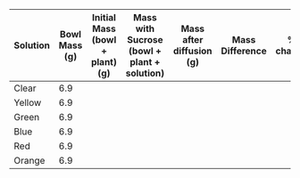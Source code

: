 | Solution | Bowl Mass (g) | Initial Mass (bowl + plant) (g) | Mass with Sucrose (bowl + plant + solution) | Mass after diffusion (g) | Mass Difference | % change |     |
| -------- | ------------- | ------------------------------- | ------------------------------------------- | ------------------------ | --------------- | -------- | --- |
| Clear    | 6.9           |                                 |                                             |                          |                 |          |     |
| Yellow   | 6.9           |                                 |                                             |                          |                 |          |     |
| Green    | 6.9           |                                 |                                             |                          |                 |          |     |
| Blue     | 6.9           |                                 |                                             |                          |                 |          |     |
| Red      | 6.9           |                                 |                                             |                          |                 |          |     |
| Orange   | 6.9           |                                 |                                             |                          |                 |          |     |
